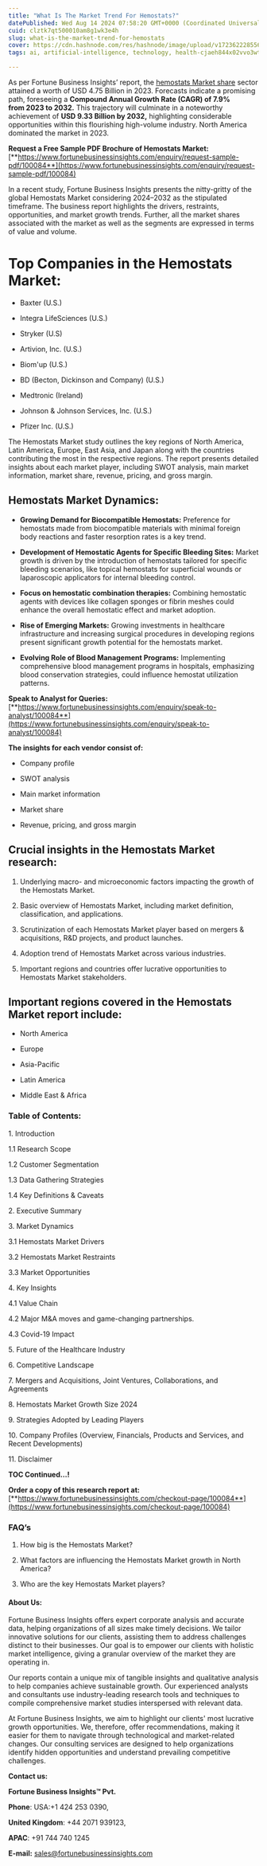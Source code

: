 ```yaml
---
title: "What Is The Market Trend For Hemostats?"
datePublished: Wed Aug 14 2024 07:58:20 GMT+0000 (Coordinated Universal Time)
cuid: clztk7qt500010am8g1wk3e4h
slug: what-is-the-market-trend-for-hemostats
cover: https://cdn.hashnode.com/res/hashnode/image/upload/v1723622285565/947d6df7-ca1b-4e5d-85ad-d92de32f43e2.png
tags: ai, artificial-intelligence, technology, health-cjaeh844x02vvo3wtj5r2s75q, healthcare

---
```


As per Fortune Business Insights’ report, the [hemostats Market share](https://www.fortunebusinessinsights.com/industry-reports/hemostatic-agents-market-100084) sector attained a worth of USD 4.75 Billion in 2023. Forecasts indicate a promising path, foreseeing a **Compound Annual Growth Rate (CAGR) of 7.9% from 2023 to 2032.** This trajectory will culminate in a noteworthy achievement of **USD 9.33 Billion by 2032,** highlighting considerable opportunities within this flourishing high-volume industry. North America dominated the market in 2023.

**Request a Free Sample PDF Brochure of Hemostats Market:** [**https://www.fortunebusinessinsights.com/enquiry/request-sample-pdf/100084**](https://www.fortunebusinessinsights.com/enquiry/request-sample-pdf/100084)

In a recent study, Fortune Business Insights presents the nitty-gritty of the global Hemostats Market considering 2024–2032 as the stipulated timeframe. The business report highlights the drivers, restraints, opportunities, and market growth trends. Further, all the market shares associated with the market as well as the segments are expressed in terms of value and volume.

# **Top Companies in the Hemostats Market:**

* Baxter (U.S.)
    
* Integra LifeSciences (U.S.)
    
* Stryker (U.S)
    
* Artivion, Inc. (U.S.)
    
* Biom'up (U.S.)
    
* BD (Becton, Dickinson and Company) (U.S.)
    
* Medtronic (Ireland)
    
* Johnson & Johnson Services, Inc. (U.S.)
    
* Pfizer Inc. (U.S.)
    

The Hemostats Market study outlines the key regions of North America, Latin America, Europe, East Asia, and Japan along with the countries contributing the most in the respective regions. The report presents detailed insights about each market player, including SWOT analysis, main market information, market share, revenue, pricing, and gross margin.

## Hemostats Market **Dynamics**:

* **Growing Demand for Biocompatible Hemostats:** Preference for hemostats made from biocompatible materials with minimal foreign body reactions and faster resorption rates is a key trend.
    
* **Development of Hemostatic Agents for Specific Bleeding Sites:** Market growth is driven by the introduction of hemostats tailored for specific bleeding scenarios, like topical hemostats for superficial wounds or laparoscopic applicators for internal bleeding control.
    
* **Focus on hemostatic combination therapies:** Combining hemostatic agents with devices like collagen sponges or fibrin meshes could enhance the overall hemostatic effect and market adoption.
    
* **Rise of Emerging Markets:** Growing investments in healthcare infrastructure and increasing surgical procedures in developing regions present significant growth potential for the hemostats market.
    
* **Evolving Role of Blood Management Programs:** Implementing comprehensive blood management programs in hospitals, emphasizing blood conservation strategies, could influence hemostat utilization patterns.
    

**Speak to Analyst for Queries:** [**https://www.fortunebusinessinsights.com/enquiry/speak-to-analyst/100084**](https://www.fortunebusinessinsights.com/enquiry/speak-to-analyst/100084)

**The insights for each vendor consist of:**

* Company profile
    
* SWOT analysis
    
* Main market information
    
* Market share
    
* Revenue, pricing, and gross margin
    

## **Crucial insights in the Hemostats Market research:**

1. Underlying macro- and microeconomic factors impacting the growth of the Hemostats Market.
    
2. Basic overview of Hemostats Market, including market definition, classification, and applications.
    
3. Scrutinization of each Hemostats Market player based on mergers & acquisitions, R&D projects, and product launches.
    
4. Adoption trend of Hemostats Market across various industries.
    
5. Important regions and countries offer lucrative opportunities to Hemostats Market stakeholders.
    

## **Important regions covered in the Hemostats Market report include:**

* North America
    
* Europe
    
* Asia-Pacific
    
* Latin America
    
* Middle East & Africa
    

### **Table of Contents:**

1\. Introduction

1.1 Research Scope

1.2 Customer Segmentation

1.3 Data Gathering Strategies

1.4 Key Definitions & Caveats

2\. Executive Summary

3\. Market Dynamics

3.1 Hemostats Market Drivers

3.2 Hemostats Market Restraints

3.3 Market Opportunities

4\. Key Insights

4.1 Value Chain

4.2 Major M&A moves and game-changing partnerships.

4.3 Covid-19 Impact

5\. Future of the Healthcare Industry

6\. Competitive Landscape

7\. Mergers and Acquisitions, Joint Ventures, Collaborations, and Agreements

8\. Hemostats Market Growth Size 2024

9\. Strategies Adopted by Leading Players

10\. Company Profiles (Overview, Financials, Products and Services, and Recent Developments)

11\. Disclaimer

**TOC Continued…!**

**Order a copy of this research report at:** [**https://www.fortunebusinessinsights.com/checkout-page/100084**](https://www.fortunebusinessinsights.com/checkout-page/100084)

### **FAQ’s**

1. How big is the Hemostats Market?
    
2. What factors are influencing the Hemostats Market growth in North America?
    
3. Who are the key Hemostats Market players?
    

#### **About Us:**

Fortune Business Insights offers expert corporate analysis and accurate data, helping organizations of all sizes make timely decisions. We tailor innovative solutions for our clients, assisting them to address challenges distinct to their businesses. Our goal is to empower our clients with holistic market intelligence, giving a granular overview of the market they are operating in.

Our reports contain a unique mix of tangible insights and qualitative analysis to help companies achieve sustainable growth. Our experienced analysts and consultants use industry-leading research tools and techniques to compile comprehensive market studies interspersed with relevant data.

At Fortune Business Insights, we aim to highlight our clients' most lucrative growth opportunities. We, therefore, offer recommendations, making it easier for them to navigate through technological and market-related changes. Our consulting services are designed to help organizations identify hidden opportunities and understand prevailing competitive challenges.

**Contact us:**

**Fortune Business Insights™ Pvt.**

**Phone**: USA:+1 424 253 0390,

**United Kingdom**: +44 2071 939123,

**APAC**: +91 744 740 1245

**E-mail:** [sales@fortunebusinessinsights.com](mailto:sales@fortunebusinessinsights.com)